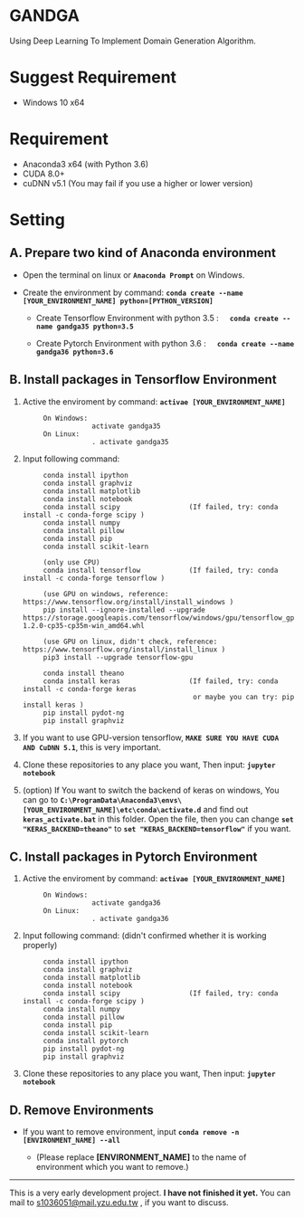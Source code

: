 # GANDGA
Using Deep Learning To Implement Domain Generation Algorithm.

# Suggest Requirement
* Windows 10 x64

# Requirement
* Anaconda3 x64 (with Python 3.6)
* CUDA 8.0+
* cuDNN v5.1 (You may fail if you use a higher or lower version)

# Setting

## A. Prepare two kind of Anaconda environment

* Open the terminal on linux or **`Anaconda Prompt`** on Windows. 

* Create the environment by command: **`conda create --name [YOUR_ENVIRONMENT_NAME] python=[PYTHON_VERSION]`**

   * Create Tensorflow Environment with python 3.5 :     **`conda create --name gandga35 python=3.5`**

   * Create Pytorch Environment with python 3.6 :     **`conda create --name gandga36 python=3.6`**


## B. Install packages in Tensorflow Environment

1. Active the enviroment by command: **`activae [YOUR_ENVIRONMENT_NAME]`**

            On Windows:
                        activate gandga35
            On Linux:
                        . activate gandga35
    
2. Input following command:

            conda install ipython
            conda install graphviz
            conda install matplotlib
            conda install notebook
            conda install scipy                 (If failed, try: conda install -c conda-forge scipy )
            conda install numpy 
            conda install pillow
            conda install pip
            conda install scikit-learn
            
            (only use CPU)
            conda install tensorflow            (If failed, try: conda install -c conda-forge tensorflow )
            
            (use GPU on windows, reference: https://www.tensorflow.org/install/install_windows )
            pip install --ignore-installed --upgrade https://storage.googleapis.com/tensorflow/windows/gpu/tensorflow_gpu-1.2.0-cp35-cp35m-win_amd64.whl
            
            (use GPU on linux, didn't check, reference: https://www.tensorflow.org/install/install_linux )
            pip3 install --upgrade tensorflow-gpu
            
            conda install theano
            conda install keras                 (If failed, try: conda install -c conda-forge keras 
                                                 or maybe you can try: pip install keras )
            pip install pydot-ng  
            pip install graphviz

3. If you want to use GPU-version tensorflow, **`MAKE SURE YOU HAVE CUDA AND CuDNN 5.1`**, this is very important.

4. Clone these repositories to any place you want, Then input: **`jupyter notebook`** 

5. (option) If You want to switch the backend of keras on windows, You can go to **`C:\ProgramData\Anaconda3\envs\[YOUR_ENVIRONMENT_NAME]\etc\conda\activate.d`** and find out **`keras_activate.bat`** in this folder. Open the file, then you can change **`set "KERAS_BACKEND=theano"`** to **`set "KERAS_BACKEND=tensorflow"`** if you want.

## C. Install packages in Pytorch Environment 

1. Active the enviroment by command: **`activae [YOUR_ENVIRONMENT_NAME]`**

            On Windows:
                        activate gandga36
            On Linux:
                        . activate gandga36
    
2. Input following command: (didn't confirmed whether it is working properly)

            conda install ipython
            conda install graphviz
            conda install matplotlib
            conda install notebook
            conda install scipy                 (If failed, try: conda install -c conda-forge scipy )
            conda install numpy 
            conda install pillow
            conda install pip
            conda install scikit-learn
            conda install pytorch
            pip install pydot-ng  
            pip install graphviz

3. Clone these repositories to any place you want, Then input: **`jupyter notebook`** 

## D. Remove Environments

* If you want to remove environment, input **`conda remove -n [ENVIRONMENT_NAME] --all`**

   * (Please replace **[ENVIRONMENT_NAME]** to the name of environment which you want to remove.)

-----

This is a very early development project. **I have not finished it yet.**
You can mail to s1036051@mail.yzu.edu.tw , if you want to discuss.
